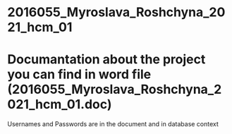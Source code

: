 # 2016055_Myroslava_Roshchyna_2021_hcm_01
# Documantation about the project you can find in word file (2016055_Myroslava_Roshchyna_2021_hcm_01.doc) 
Usernames and Passwords are in the document and in database context
